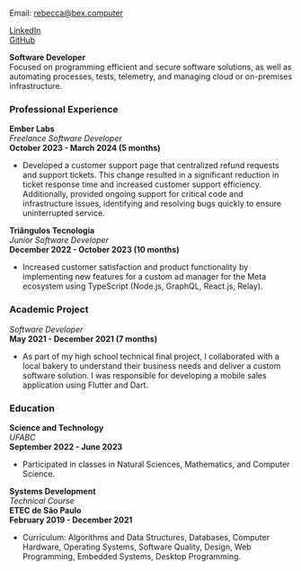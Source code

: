Email: rebecca@bex.computer

[LinkedIn](https://linkedin.com/in/rebexie)  
[GitHub](https://github.com/b3xie)

**Software Developer**  
Focused on programming efficient and secure software solutions, as well as automating processes, tests, telemetry, and managing cloud or on-premises infrastructure.

### Professional Experience

**Ember Labs**  
*Freelance Software Developer*  
**October 2023 - March 2024 (5 months)**  
- Developed a customer support page that centralized refund requests and support tickets. This change resulted in a significant reduction in ticket response time and increased customer support efficiency. Additionally, provided ongoing support for critical code and infrastructure issues, identifying and resolving bugs quickly to ensure uninterrupted service.

**Triângulos Tecnologia**  
*Junior Software Developer*  
**December 2022 - October 2023 (10 months)**  
- Increased customer satisfaction and product functionality by implementing new features for a custom ad manager for the Meta ecosystem using TypeScript (Node.js, GraphQL, React.js, Relay).

### Academic Project

*Software Developer*  
**May 2021 - December 2021 (7 months)**  
- As part of my high school technical final project, I collaborated with a local bakery to understand their business needs and deliver a custom software solution. I was responsible for developing a mobile sales application using Flutter and Dart.

### Education

**Science and Technology**  
*UFABC*  
**September 2022 - June 2023**  
- Participated in classes in Natural Sciences, Mathematics, and Computer Science.

**Systems Development**  
*Technical Course*  
**ETEC de São Paulo**  
**February 2019 - December 2021**  
- Curriculum: Algorithms and Data Structures, Databases, Computer Hardware, Operating Systems, Software Quality, Design, Web Programming, Embedded Systems, Desktop Programming.

